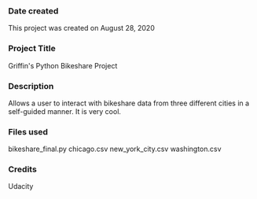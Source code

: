 ### Date created
This project was created on August 28, 2020

### Project Title
Griffin's Python Bikeshare Project

### Description
Allows a user to interact with bikeshare data from three different cities in a self-guided manner. It is very cool.

### Files used
bikeshare_final.py
chicago.csv
new_york_city.csv
washington.csv

### Credits
Udacity
